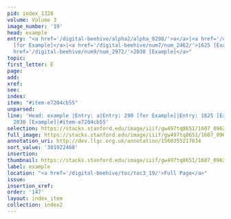 ```yaml
---
pid: index_1328
volume: Volume 3
image_number: '19'
head: example
entry: "<a href='/digital-beehive/alpha2/alpha_0298/'>a</a>|<a href='/digital-beehive/num2/num_0327/'>290
  [for Example]</a>|<a href='/digital-beehive/num7/num_2462/'>1625 [Example]</a>|<a
  href='/digital-beehive/num9/num_2972/'>2038 [Example]</a>"
topic:
first_letter: E
page:
add:
xref:
see:
index:
item: "#item-e7204cb55"
unparsed:
line: 'Head: example |Entry: a|Entry: 290 [for Example]|Entry: 1625 [Example]|Entry:
  2038 [Example]|#item-e7204cb55'
selection: https://stacks.stanford.edu/image/iiif/gw497tq8651/1607_0962/839,2468,685,154/full/0/default.jpg
full_image: https://stacks.stanford.edu/image/iiif/gw497tq8651/1607_0962/full/full/0/default.jpg
annotation_uri: http://dev.llgc.org.uk/annotation/1560355217034
sort_value: '301922468'
insertion:
thumbnail: https://stacks.stanford.edu/image/iiif/gw497tq8651/1607_0962/839,2468,685,154/150,/0/default.jpg
label: example
location: "<a href='/digital-beehive/toc/toc3_19/'>Full Page</a>"
issue:
insertion_xref:
order: '147'
layout: index_item
collection: index2
---
```

